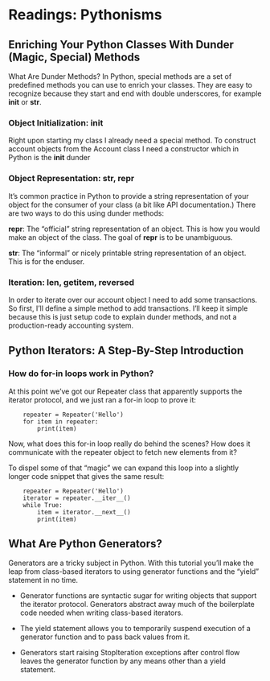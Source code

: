 # Readings: Pythonisms

## Enriching Your Python Classes With Dunder (Magic, Special) Methods

What Are Dunder Methods?
In Python, special methods are a set of predefined methods you can use to enrich your classes. They are easy to recognize because they start and end with double underscores, for example __init__ or __str__.

### Object Initialization: __init__
Right upon starting my class I already need a special method. To construct account objects from the Account class I need a constructor which in Python is the __init__ dunder

### Object Representation: __str__, __repr__
It’s common practice in Python to provide a string representation of your object for the consumer of your class (a bit like API documentation.) There are two ways to do this using dunder methods:

__repr__: The “official” string representation of an object. This is how you would make an object of the class. The goal of __repr__ is to be unambiguous.

__str__: The “informal” or nicely printable string representation of an object. This is for the enduser.

### Iteration: __len__, __getitem__, __reversed__
In order to iterate over our account object I need to add some transactions. So first, I’ll define a simple method to add transactions. I’ll keep it simple because this is just setup code to explain dunder methods, and not a production-ready accounting system.

## Python Iterators: A Step-By-Step Introduction

### How do for-in loops work in Python?
At this point we’ve got our Repeater class that apparently supports the iterator protocol, and we just ran a for-in loop to prove it:

        repeater = Repeater('Hello')
        for item in repeater:
            print(item)
Now, what does this for-in loop really do behind the scenes? How does it communicate with the repeater object to fetch new elements from it?

To dispel some of that “magic” we can expand this loop into a slightly longer code snippet that gives the same result:

        repeater = Repeater('Hello')
        iterator = repeater.__iter__()
        while True:
            item = iterator.__next__()
            print(item)


## What Are Python Generators?

Generators are a tricky subject in Python. With this tutorial you’ll make the leap from class-based iterators to using generator functions and the “yield” statement in no time.

- Generator functions are syntactic sugar for writing objects that support the iterator protocol. Generators abstract away much of the boilerplate code needed when writing class-based iterators.

- The yield statement allows you to temporarily suspend execution of a generator function and to pass back values from it.

- Generators start raising StopIteration exceptions after control flow leaves the generator function by any means other than a yield statement.